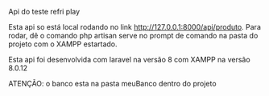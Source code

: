Api do teste refri play

Esta api so está local rodando no link http://127.0.0.1:8000/api/produto.
Para rodar, dê o comando php artisan serve no prompt de comando na pasta do projeto com o XAMPP estartado.

Esta api foi desenvolvida com laravel na versão 8 com XAMPP na versão  8.0.12

ATENÇÃO: o banco esta na pasta meuBanco dentro do projeto 